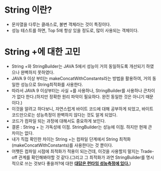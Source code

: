 # String 이란?
 * 문자열을 다루는 클래스로, 불변 객체라는 것이 특징이다.
 * 성능 테스트를 하면, Top 5에 항상 있을 정도로, 많이 사용되는 객체이다.
 
# String +에 대한 고민
  * String +와 StringBuilder는 JAVA 5에서 성능이 거의 동일하도록 개선되기 하였으나 완벽하지 못하였다.
  * JAVA 9 이상 부터는 makeConcatWithConstants라는 방법을 활용하여, 거의 동일한 성능으로 String최적화를 사용한다.
   * 따라서 JAVA 9 이상부터는 사실 +를 사용하나, StringBuilder를 사용하나 큰차이가 없다 한다.(하지만 정확한 원리 파악이 필요하다. 완전 동일한 것은 아니기 때문이다.)
   * 이것을 알려고 하다보니, 자연스럽게 바이트 코드에 대해 공부하게 되었고, 바이트 코드만으로는 성능측정이 완벽하지 않다는 것도 알게 되었다.
   * 코드가 컴파일 되는 과정에 대해서도 중요하게 보인다.
  * 결론 : String + 는 가독성에 이점. StringBuilder는 성능에 이점. 하지만 현재 큰 차이는 없다.
   * 내가 직접 확인한 차이는 String +는 컴파일 단계에서 String 최적화(makeConcatWithConstants)를 사용한다는 것 뿐이다.
   * 어쨋든 컴파일 시점에 최적화가 적용이 되는건데, 이것을 사용할지 말지는 Trade-off 관계를 확인해봐야할 것 같다.(그리고 그 최적화가 과연 StringBuilder를 명시적으로 쓰는 것보다 좋을까?에 대한 <U><B>대답은 런타임 성능측정에 있다.</B></U>)